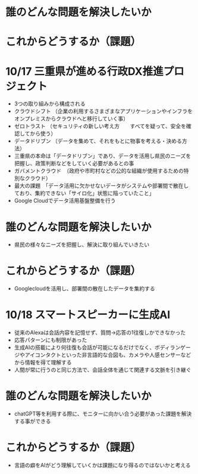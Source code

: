 # 誰のどんな問題を解決したいか
# これからどうするか（課題）

# 10/17 三重県が進める行政DX推進プロジェクト
- 3つの取り組みから構成される
- クラウドシフト
  （企業の利用するさまざまなアプリケーションやインフラをオンプレミスからクラウドへと移行していく事）
- ゼロトラスト
  （セキュリティの新しい考え方　　すべてを疑って、安全を確認してから使う）
- データドリブン
  （データを集めて、それをもとに物事を考える・決める方法）
- 三重県の本命は「データドリブン」であり、データを活用し県民のニーズを把握し、政策判断などをしていく必要があるとの事
- ガバメントクラウド　（政府や市町村などの公的な組織が使用するための特別なクラウド）
- 最大の課題　「データ活用に欠かせないデータがシステムや部署間で散在しており、集約できない「サイロ化」状態に陥っていたこと」
- Google Cloudでデータ活用基盤整備を行う
# 誰のどんな問題を解決したいか
- 県民の様々なニーズを把握し、解決に取り組んでいきたい
# これからどうするか（課題）
- Googlecloudを活用し、部署間の散在したデータを集約する


# 10/18 スマートスピーカーに生成AI
- 従来のAlexaは会話内容を記憶せず、質問→応答の1往復しかできなかった
- 応答パターンにも制限があった
- 生成AIの搭載により何往復も会話が可能になるだけでなく、ボディランゲージやアイコンタクトといった非言語的な合図も、カメラや人感センサーなどから情報を得て理解する
- 人間が常に行うのと同じ方法で、会話全体を通じて関連する文脈を引き継ぐ
# 誰のどんな問題を解決したいか
- chatGPT等を利用する際に、モニターに向かい合う必要があった課題を解決する事ができる
# これからどうするか（課題）
- 言語の癖をAIがどう理解していくかは課題になり得るのではないかと考える
